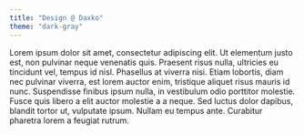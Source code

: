 ```yaml
---
title: "Design @ Daxko"
theme: "dark-gray"
---
```


Lorem ipsum dolor sit amet, consectetur adipiscing elit. Ut elementum justo est, non pulvinar neque venenatis quis. Praesent risus nulla, ultricies eu tincidunt vel, tempus id nisl. Phasellus at viverra nisi. Etiam lobortis, diam nec pulvinar viverra, est lorem auctor enim, tristique aliquet risus mauris id nunc. Suspendisse finibus ipsum nulla, in vestibulum odio porttitor molestie. Fusce quis libero a elit auctor molestie a a neque. Sed luctus dolor dapibus, blandit tortor ut, vulputate ipsum. Nullam eu tempus ante. Curabitur pharetra lorem a feugiat rutrum.

